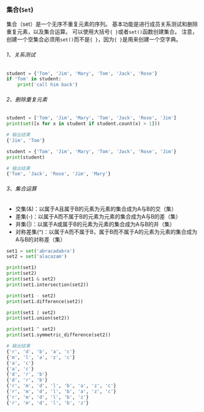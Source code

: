 ### 集合(```Set```)

集合（set）是一个无序不重复元素的序列。
基本功能是进行成员关系测试和删除重复元素，以及集合运算。
可以使用大括号```{ }```或者```set()```函数创建集合。
注意，创建一个空集合必须用```set()```而不是```{ }```，因为```{ }```是用来创建一个空字典。

###### 1、关系测试

```python
student = {'Tom', 'Jim', 'Mary', 'Tom', 'Jack', 'Rose'}
if 'Tom' in student:
    print('call him back')
```

###### 2、删除重复元素
```python
student = ['Tom', 'Jim', 'Mary', 'Tom', 'Jack', 'Rose', 'Jim']
print(set([x for x in student if student.count(x) > 1]))

# 输出结果
{'Jim', 'Tom'}

student = {'Tom', 'Jim', 'Mary', 'Tom', 'Jack', 'Rose', 'Jim'}
print(student)

# 输出结果
{'Tom', 'Jack', 'Rose', 'Jim', 'Mary'}
```

###### 3、集合运算
- 交集(&)：以属于A且属于B的元素为元素的集合成为A与B的交（集）
- 差集(-)：以属于A而不属于B的元素为元素的集合成为A与B的差（集）
- 并集(|)：以属于A或属于B的元素为元素的集合成为A与B的并（集）
- 对称差集(^)：以属于A而不属于B，属于B而不属于A的元素为元素的集合成为A与B的对称差（集）

```python
set1 = set('abracadabra')
set2 = set('alacazam')

print(set1)
print(set2)
print(set1 & set2)
print(set1.intersection(set2))

print(set1 - set2)
print(set1.difference(set2))

print(set1 | set2)
print(set1.union(set2))

print(set1 ^ set2)
print(set1.symmetric_difference(set2))

# 输出结果
{'r', 'd', 'b', 'a', 'c'}
{'m', 'l', 'a', 'z', 'c'}
{'a', 'c'}
{'a', 'c'}
{'d', 'r', 'b'}
{'d', 'r', 'b'}
{'r', 'm', 'd', 'l', 'b', 'a', 'z', 'c'}
{'r', 'm', 'd', 'l', 'b', 'a', 'z', 'c'}
{'r', 'm', 'd', 'l', 'b', 'z'}
{'r', 'm', 'd', 'l', 'b', 'z'}
```
